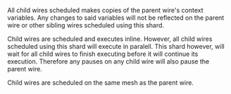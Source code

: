 All child wires scheduled makes copies of the parent wire's context variables. Any changes to said variables will not be reflected on the parent wire or other sibling wires scheduled using this shard.

Child wires are scheduled and executes inline. However, all child wires scheduled using this shard will execute in paralell. This shard however, will wait for all child wires to finish executing before it will continue its execution. Therefore any pauses on any child wire will also pause the parent wire.

Child wires are scheduled on the same mesh as the parent wire.